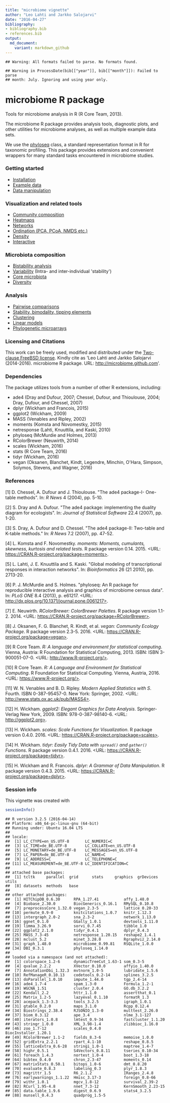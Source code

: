 ```yaml
---
title: "microbiome vignette"
author: "Leo Lahti and Jarkko Salojarvi"
date: "2016-04-27"
bibliography: 
- bibliography.bib
- references.bib
output: 
  md_document:
    variant: markdown_github
---
```

<!--
  %\VignetteEngine{knitr::rmarkdown}
  %\VignetteIndexEntry{microbiome tutorial}
  %\usepackage[utf8]{inputenc}
-->


```
## Warning: All formats failed to parse. No formats found.
```

```
## Warning in ProcessDate(bib[["year"]], bib[["month"]]): Failed to parse
## month: July. Ignoring and using year only.
```


microbiome R package
===========

Tools for microbiome analysis in R (R Core Team, 2013).

The microbiome R package provides analysis tools, diagnostic plots,
and other utilities for microbiome analyses, as well as multiple
example data sets.

We use the [phyloseq](http://joey711.github.io/phyloseq/import-data)
class, a standard representation format in R for taxonomic
profiling. This package provides extensions and convenient wrappers
for many standard tasks encountered in microbiome studies. 


### Getting started

* [Installation](Template.md) 
* [Example data](Data.md)
* [Data manipulation](Preprocessing.md)


### Visualization and related tools

* [Community composition](Composition.md)
* [Heatmaps](Heatmap.md)
* [Networks](Networks.md)
* [Ordination (PCA, PCoA, NMDS etc.)](Ordination.md)
* [Density](Density.md)
* [Interactive](Interactive.md)


### Microbiota composition

* [Bistability analysis](Stability.md)
* [Variability](Variability.md) (Intra- and inter-individual 'stability')
* [Core microbiota](Core.md)
* [Diversity](Diversity.md)


### Analysis

* [Pairwise comparisons](Comparisons.md)
* [Stability, bimodality, tipping elements](Stability.md)
* [Clustering](Clustering.md)
* [Linear models](limma.md)
* [Phylogenetic microarrays](HITChip.Rmd)


### Licensing and Citations

This work can be freely used, modified and distributed under the
[Two-clause FreeBSD
license](http://en.wikipedia.org/wiki/BSD\_licenses). Kindly cite as
'Leo Lahti and Jarkko Salojarvi (2014-2016). microbiome R
package. URL: http://microbiome.github.com'.


### Dependencies

The package utilizes tools from a number of other R extensions,
including:

 * ade4 (Dray and Dufour, 2007; Chessel, Dufour, and Thioulouse, 2004; Dray, Dufour, and Chessel, 2007)
 * dplyr (Wickham and Francois, 2015)  
 * ggplot2 (Wickham, 2009)
 * MASS (Venables and Ripley, 2002)
 * moments (Komsta and Novomestky, 2015)
 * netresponse (Lahti, Knuuttila, and Kaski, 2010) 
 * phyloseq (McMurdie and Holmes, 2013)
 * RColorBrewer (Neuwirth, 2014)
 * scales (Wickham, 2016)
 * stats (R Core Team, 2016)
 * tidyr (Wickham, 2016)
 * vegan (Oksanen, Blanchet, Kindt, Legendre, Minchin, O'Hara, Simpson, Solymos, Stevens, and Wagner, 2016)


### References



[1] D. Chessel, A. Dufour and J. Thioulouse. "The ade4 package-I-
One-table methods". In: _R News_ 4 (2004), pp. 5-10.

[2] S. Dray and A. Dufour. "The ade4 package: implementing the
duality diagram for ecologists". In: _Journal of Statistical
Software_ 22.4 (2007), pp. 1-20.

[3] S. Dray, A. Dufour and D. Chessel. "The ade4 package-II:
Two-table and K-table methods." In: _R News_ 7.2 (2007), pp.
47-52.

[4] L. Komsta and F. Novomestky. _moments: Moments, cumulants,
skewness, kurtosis and related tests_. R package version 0.14.
2015. <URL: https://CRAN.R-project.org/package=moments>.

[5] L. Lahti, J. E. Knuuttila and S. Kaski. "Global modeling of
transcriptional responses in interaction networks". In:
_Bioinformatics_ 26 (21 2010), pp. 2713-20.

[6] P. J. McMurdie and S. Holmes. "phyloseq: An R package for
reproducible interactive analysis and graphics of microbiome
census data". In: _PLoS ONE_ 8.4 (2013), p. e61217. <URL:
http://dx.plos.org/10.1371/journal.pone.0061217>.

[7] E. Neuwirth. _RColorBrewer: ColorBrewer Palettes_. R package
version 1.1-2. 2014. <URL:
https://CRAN.R-project.org/package=RColorBrewer>.

[8] J. Oksanen, F. G. Blanchet, R. Kindt, et al. _vegan: Community
Ecology Package_. R package version 2.3-5. 2016. <URL:
https://CRAN.R-project.org/package=vegan>.

[9] R Core Team. _R: A language and environment for statistical
computing_. Vienna, Austria: R Foundation for Statistical
Computing, 2013. ISBN: ISBN 3-900051-07-0. <URL:
http://www.R-project.org/>.

[10] R Core Team. _R: A Language and Environment for Statistical
Computing_. R Foundation for Statistical Computing. Vienna,
Austria, 2016. <URL: https://www.R-project.org/>.

[11] W. N. Venables and B. D. Ripley. _Modern Applied Statistics
with S_. Fourth. ISBN 0-387-95457-0. New York: Springer, 2002.
<URL: http://www.stats.ox.ac.uk/pub/MASS4>.

[12] H. Wickham. _ggplot2: Elegant Graphics for Data Analysis_.
Springer-Verlag New York, 2009. ISBN: 978-0-387-98140-6. <URL:
http://ggplot2.org>.

[13] H. Wickham. _scales: Scale Functions for Visualization_. R
package version 0.4.0. 2016. <URL:
https://CRAN.R-project.org/package=scales>.

[14] H. Wickham. _tidyr: Easily Tidy Data with `spread()` and
`gather()` Functions_. R package version 0.4.1. 2016. <URL:
https://CRAN.R-project.org/package=tidyr>.

[15] H. Wickham and R. Francois. _dplyr: A Grammar of Data
Manipulation_. R package version 0.4.3. 2015. <URL:
https://CRAN.R-project.org/package=dplyr>.

### Session info

This vignette was created with


```r
sessionInfo()
```

```
## R version 3.2.5 (2016-04-14)
## Platform: x86_64-pc-linux-gnu (64-bit)
## Running under: Ubuntu 16.04 LTS
## 
## locale:
##  [1] LC_CTYPE=en_US.UTF-8       LC_NUMERIC=C              
##  [3] LC_TIME=de_BE.UTF-8        LC_COLLATE=en_US.UTF-8    
##  [5] LC_MONETARY=de_BE.UTF-8    LC_MESSAGES=en_US.UTF-8   
##  [7] LC_PAPER=de_BE.UTF-8       LC_NAME=C                 
##  [9] LC_ADDRESS=C               LC_TELEPHONE=C            
## [11] LC_MEASUREMENT=de_BE.UTF-8 LC_IDENTIFICATION=C       
## 
## attached base packages:
##  [1] tcltk     parallel  grid      stats     graphics  grDevices utils    
##  [8] datasets  methods   base     
## 
## other attached packages:
##  [1] HITChipDB_0.6.30      RPA_1.27.41           affy_1.48.0          
##  [4] Biobase_2.30.0        BiocGenerics_0.16.1   RMySQL_0.10.8        
##  [7] preprocessCore_1.32.0 vegan_2.3-5           lattice_0.20-33      
## [10] permute_0.9-0         knitcitations_1.0.7   knitr_1.12.3         
## [13] intergraph_2.0-2      sna_2.3-2             network_1.13.0       
## [16] ggnet_0.1.0           GGally_1.0.1          devtools_1.11.0      
## [19] limma_3.26.9          sorvi_0.7.45          tibble_1.0           
## [22] ggplot2_2.1.0         tidyr_0.4.1           dplyr_0.4.3          
## [25] MASS_7.3-45           netresponse_1.20.15   reshape2_1.4.1       
## [28] mclust_5.2            minet_3.28.0          Rgraphviz_2.14.0     
## [31] graph_1.48.0          microbiome_0.99.81    RSQLite_1.0.0        
## [34] DBI_0.3.1             phyloseq_1.14.0      
## 
## loaded via a namespace (and not attached):
##  [1] colorspace_1.2-6      dynamicTreeCut_1.63-1 som_0.3-5            
##  [4] qvalue_2.2.2          XVector_0.10.0        affyio_1.40.0        
##  [7] AnnotationDbi_1.32.3  mvtnorm_1.0-5         lubridate_1.5.6      
## [10] RefManageR_0.10.13    codetools_0.2-14      splines_3.2.5        
## [13] doParallel_1.0.10     impute_1.44.0         tgp_2.4-14           
## [16] ade4_1.7-4            spam_1.3-0            Formula_1.2-1        
## [19] WGCNA_1.51            cluster_2.0.4         GO.db_3.2.2          
## [22] Kendall_2.2           httr_1.1.0            assertthat_0.1       
## [25] Matrix_1.2-5          lazyeval_0.1.10       formatR_1.3          
## [28] acepack_1.3-3.3       tools_3.2.5           igraph_1.0.1         
## [31] gtable_0.2.0          maps_3.1.0            Rcpp_0.12.4          
## [34] Biostrings_2.38.4     RJSONIO_1.3-0         multtest_2.26.0      
## [37] biom_0.3.12           ape_3.4               nlme_3.1-127         
## [40] iterators_1.0.8       lmtest_0.9-34         fastcluster_1.1.20   
## [43] stringr_1.0.0         XML_3.98-1.4          zlibbioc_1.16.0      
## [46] zoo_1.7-12            scales_0.4.0          BiocInstaller_1.20.1 
## [49] RColorBrewer_1.1-2    fields_8.3-6          memoise_1.0.0        
## [52] gridExtra_2.2.1       rpart_4.1-10          reshape_0.8.5        
## [55] latticeExtra_0.6-28   stringi_1.0-1         maptree_1.4-7        
## [58] highr_0.5.1           S4Vectors_0.8.11      tseries_0.10-34      
## [61] foreach_1.4.3         nortest_1.0-4         boot_1.3-18          
## [64] bibtex_0.4.0          chron_2.3-47          moments_0.14         
## [67] matrixStats_0.50.1    bitops_1.0-6          dmt_0.8.20           
## [70] evaluate_0.8.3        labeling_0.3          plyr_1.8.3           
## [73] magrittr_1.5          R6_2.1.2              IRanges_2.4.8        
## [76] earlywarnings_1.1.22  Hmisc_3.17-3          foreign_0.8-66       
## [79] withr_1.0.1           mgcv_1.8-12           survival_2.39-2      
## [82] RCurl_1.95-4.8        nnet_7.3-12           KernSmooth_2.23-15   
## [85] data.table_1.9.6      digest_0.6.9          stats4_3.2.5         
## [88] munsell_0.4.3         quadprog_1.5-5
```




